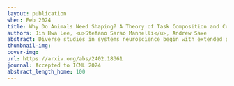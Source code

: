 ```yaml
---
layout: publication
when: Feb 2024
title: Why Do Animals Need Shaping? A Theory of Task Composition and Curriculum Learning
authors: Jin Hwa Lee, <u>Stefano Sarao Mannelli</u>, Andrew Saxe
abstract: Diverse studies in systems neuroscience begin with extended periods of training known as 'shaping' procedures. These involve progressively studying component parts of more complex tasks, and can make the difference between learning a task quickly, slowly or not at all. Despite the importance of shaping to the acquisition of complex tasks, there is as yet no theory that can help guide the design of shaping procedures, or more fundamentally, provide insight into its key role in learning. Modern deep reinforcement learning systems might implicitly learn compositional primitives within their multilayer policy networks. Inspired by these models, we propose and analyse a model of deep policy gradient learning of simple compositional reinforcement learning tasks. Using the tools of statistical physics, we solve for exact learning dynamics and characterise different learning strategies including primitives pre-training, in which task primitives are studied individually before learning compositional tasks. We find a complex interplay between task complexity and the efficacy of shaping strategies. Overall, our theory provides an analytical understanding of the benefits of shaping in a class of compositional tasks and a quantitative account of how training protocols can disclose useful task primitives, ultimately yielding faster and more robust learning.
thumbnail-img:
cover-img:
url: https://arxiv.org/abs/2402.18361
journal: Accepted to ICML 2024
abstract_length_home: 100
---
```

